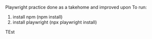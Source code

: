 Playwright practice done as a takehome and improved upon
To run:
1. install npm (npm install)
2. install playwright (npx playwright install)

TEst